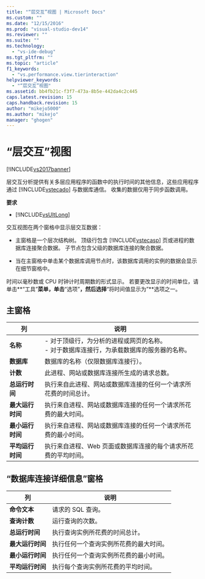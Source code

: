 ```yaml
---
title: "“层交互”视图 | Microsoft Docs"
ms.custom: ""
ms.date: "12/15/2016"
ms.prod: "visual-studio-dev14"
ms.reviewer: ""
ms.suite: ""
ms.technology: 
  - "vs-ide-debug"
ms.tgt_pltfrm: ""
ms.topic: "article"
f1_keywords: 
  - "vs.performance.view.tierinteraction"
helpviewer_keywords: 
  - "“层交互”视图"
ms.assetid: bb4fb21c-f3f7-473a-8b5e-442da4c2c445
caps.latest.revision: 15
caps.handback.revision: 15
author: "mikejo5000"
ms.author: "mikejo"
manager: "ghogen"
---
```

# “层交互”视图
[!INCLUDE[vs2017banner](../code-quality/includes/vs2017banner.md)]

层交互分析提供有关多层应用程序的函数中的执行时间的其他信息，这些应用程序通过 [!INCLUDE[vstecado](../data-tools/includes/vstecado_md.md)] 与数据库通信。  收集的数据仅用于同步函数调用。  
  
 **要求**  
  
-   [!INCLUDE[vsUltLong](../code-quality/includes/vsultlong_md.md)]  
  
 交互视图在两个窗格中显示层交互数据：  
  
-   主窗格是一个层次结构树。  顶级行包含 [!INCLUDE[vstecasp](../code-quality/includes/vstecasp_md.md)] 页或进程的数据库连接聚合数据。  子节点包含父级的数据库连接的聚合数据。  
  
-   当在主窗格中单击某个数据库调用节点时，该数据库调用的实例的数据会显示在细节窗格中。  
  
 时间以毫秒数或 CPU 时钟计时周期数的形式显示。  若要更改显示的时间单位，请单击**“工具”**菜单，单击**“选项”**，然后选择**“将时间值显示为”**选项之一。  
  
## 主窗格  
  
|列|说明|  
|-------|--------|  
|**名称**|-   对于顶级行，为分析的进程或网页的名称。<br />-   对于数据库连接行，为承载数据库的服务器的名称。|  
|**数据库**|数据库的名称（仅限数据库连接行）。|  
|**计数**|此进程、网站或数据库连接所生成的请求总数。|  
|**总运行时间**|执行来自此进程、网站或数据库连接的任何一个请求所花费的时间总计。|  
|**最大运行时间**|执行来自进程、网站或数据库连接的任何一个请求所花费的最大时间。|  
|**最小运行时间**|执行来自进程、网站或数据库连接的任何一个请求所花费的最小时间。|  
|**平均运行时间**|执行来自进程、Web 页面或数据库连接的每个请求所花费的平均时间。|  
  
## “数据库连接详细信息”窗格  
  
|列|说明|  
|-------|--------|  
|**命令文本**|请求的 SQL 查询。|  
|**查询计数**|运行查询的次数。|  
|**总运行时间**|执行查询实例所花费的时间总计。|  
|**最大运行时间**|执行任何一个查询实例所花费的最大时间。|  
|**最小运行时间**|执行任何一个查询实例所花费的最小时间。|  
|**平均运行时间**|执行每个查询实例所花费的平均时间。|